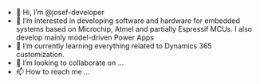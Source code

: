 - 👋 Hi, I’m @josef-developer
- 👀 I’m interested in developing software and hardware for embedded systems based on Microchip, Atmel and partially Espressif MCUs. I also develop mainly model-driven Power Apps
- 🌱 I’m currently learning everything related to Dynamics 365 customization.
- 💞️ I’m looking to collaborate on ...
- 📫 How to reach me ...

<!---
josef-developer/josef-developer is a ✨ special ✨ repository because its `README.md` (this file) appears on your GitHub profile.
You can click the Preview link to take a look at your changes.
--->
